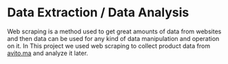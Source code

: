 # Data Extraction / Data Analysis
Web scraping is a method used to get great amounts of data from websites and then data can be used 
for any kind of data manipulation and operation on it.
In This project we used web scraping to collect product data from [avito.ma](https://www.avito.ma/index.htm) 
and analyze it later.

